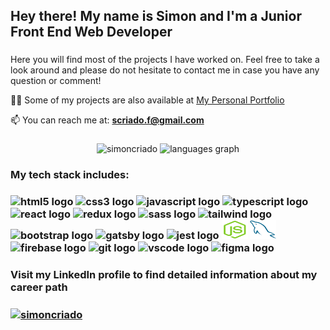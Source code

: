 <h2 align="left">Hey there! My name is Simon and I'm a Junior Front End Web Developer</h2>

###

<p align="left">Here you will find most of the projects I have worked on. Feel free to take a look around and please do not hesitate to contact me in case you have any question or comment!</p>

  👨‍💻 Some of my projects are also available at [My Personal Portfolio](https://simoncriado.netlify.app)

  📫 You can reach me at: **scriado.f@gmail.com**

###

<div align="center">
  <img src="https://github-readme-stats.vercel.app/api?username=simoncriado&show_icons=true&include_all_commits=true&theme=gotham&locale=en" height="150" alt="simoncriado" />
  <img src="https://github-readme-stats.vercel.app/api/top-langs?locale=en&hide_title=false&layout=compact&card_width=320&langs_count=6&theme=gotham&hide_border=false&username=simoncriado" height="150" alt="languages graph"  />
</div>

###

<h3 align="left">My tech stack includes: <h3>

<div align="left">
  <img src="https://cdn.jsdelivr.net/gh/devicons/devicon/icons/html5/html5-original.svg" height="30" width="42" alt="html5 logo"  />
  <img src="https://cdn.jsdelivr.net/gh/devicons/devicon/icons/css3/css3-original.svg" height="30" width="42" alt="css3 logo"  />
  <img src="https://cdn.jsdelivr.net/gh/devicons/devicon/icons/javascript/javascript-original.svg" height="30" width="42" alt="javascript logo"  />
  <img src="https://cdn.jsdelivr.net/gh/devicons/devicon/icons/typescript/typescript-original.svg" height="30" width="42" alt="typescript logo"  />
  <img src="https://cdn.jsdelivr.net/gh/devicons/devicon/icons/react/react-original.svg" height="30" width="42" alt="react logo"  />
  <img src="https://cdn.jsdelivr.net/gh/devicons/devicon/icons/redux/redux-original.svg" height="30" width="42" alt="redux logo"  />
  <img src="https://cdn.jsdelivr.net/gh/devicons/devicon/icons/sass/sass-original.svg" height="30" width="42" alt="sass logo"  />
  <img src="https://www.vectorlogo.zone/logos/tailwindcss/tailwindcss-icon.svg" height="30" width="42" alt="tailwind logo"  />
  <img src="https://cdn.jsdelivr.net/gh/devicons/devicon/icons/bootstrap/bootstrap-original.svg" height="30" width="42" alt="bootstrap logo"  />
  <img src="https://cdn.jsdelivr.net/gh/devicons/devicon/icons/gatsby/gatsby-plain.svg" height="30" width="42" alt="gatsby logo"  />
  <img src="https://cdn.jsdelivr.net/gh/devicons/devicon/icons/jest/jest-plain.svg" height="30" width="42" alt="jest logo"  />
  <img src="https://github.com/devicons/devicon/blob/master/icons/nodejs/nodejs-original.svg" height="30" width="42" alt="nodejs logo"  />
  <img src="https://github.com/devicons/devicon/blob/master/icons/mysql/mysql-original.svg" height="30" width="42" alt="mysql logo"  />
  <img src="https://cdn.jsdelivr.net/gh/devicons/devicon/icons/firebase/firebase-plain.svg" height="30" width="42" alt="firebase logo"  />
  <img src="https://cdn.jsdelivr.net/gh/devicons/devicon/icons/git/git-original.svg" height="30" width="42" alt="git logo"  />
  <img src="https://cdn.jsdelivr.net/gh/devicons/devicon/icons/vscode/vscode-original.svg" height="30" width="42" alt="vscode logo"  />
  <img src="https://cdn.jsdelivr.net/gh/devicons/devicon/icons/figma/figma-original.svg" height="30" width="42" alt="figma logo"  />
 
</div>

###

<h3 align="left">Visit my LinkedIn profile to find detailed information about my career path<h3>

<p align="left">
<a href="https://linkedin.com/in/simoncriado" target="blank"><img align="center" src="https://raw.githubusercontent.com/rahuldkjain/github-profile-readme-generator/master/src/images/icons/Social/linked-in-alt.svg" alt="simoncriado" height="30" width="40" /></a>
</p>

###
